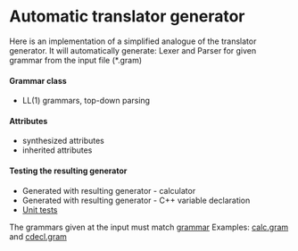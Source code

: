 # Automatic translator generator

Here is an implementation of a simplified analogue of the translator generator. 
It will automatically generate: Lexer and Parser for given grammar from the input file (*.gram)


#### Grammar class
* LL(1) grammars, top-down parsing 
#### Attributes 
* synthesized attributes 
* inherited attributes 
#### Testing the resulting generator 
* Generated with resulting generator - calculator 
* Generated with resulting generator - С++ variable declaration
* [Unit tests](tests/) 

The grammars given at the input must match [grammar](src/gram.g4)
Examples: [calc.gram](src/calc.gram) and [cdecl.gram](src/cdecl.gram)
